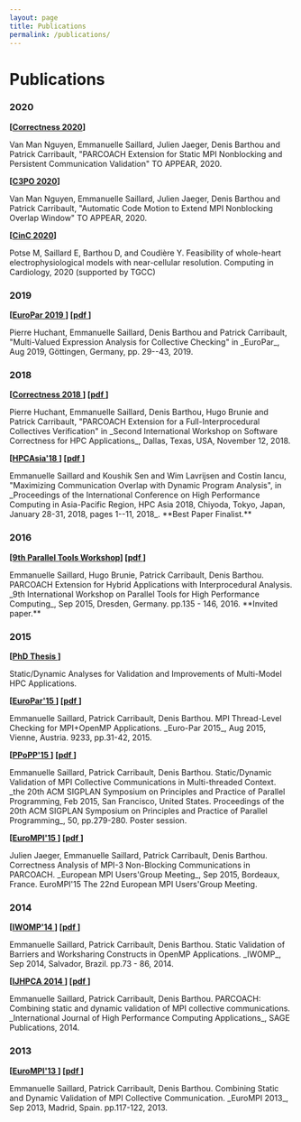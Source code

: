 ```yaml
---
layout: page
title: Publications
permalink: /publications/
---
```


# Publications


### 2020

<b> [<a href="https://correctness-workshop.github.io/2020/" target="_blank">Correctness 2020</a>] </b>
<p markdown="1">
Van Man Nguyen, Emmanuelle Saillard, Julien Jaeger, Denis Barthou and Patrick Carribault, "PARCOACH Extension for Static MPI Nonblocking and Persistent Communication Validation" TO APPEAR, 2020.
</p>

<b> [<a href="https://c3po-workshop.github.io/" target="_blank">C3PO 2020</a>] </b>
<p markdown="1">
Van Man Nguyen, Emmanuelle Saillard, Julien Jaeger, Denis Barthou and Patrick Carribault, "Automatic Code Motion to Extend MPI Nonblocking Overlap Window" TO APPEAR, 2020.
</p>

<b> [<a href="https://www.cinc2020.org" target="_blank">CinC 2020</a>] </b>
<p markdown="1">
Potse M, Saillard E, Barthou D, and Coudière Y.  Feasibility of
whole-heart electrophysiological models with near-cellular resolution.
Computing in Cardiology, 2020
(supported by TGCC)
</p>

### 2019

<b> [<a href="https://2019.euro-par.org" target="_blank">EuroPar 2019 </a>] </b>
<b> [<a href="https://hal.archives-ouvertes.fr/hal-02390025/document" target="_blank">pdf </a>] </b>
<p markdown="1">
Pierre Huchant, Emmanuelle Saillard, Denis Barthou and Patrick Carribault, "Multi-Valued Expression Analysis for Collective Checking" in _EuroPar_, Aug 2019, Göttingen, Germany, pp. 29--43, 2019.
</p>

### 2018

<b> [<a href="https://correctness-workshop.github.io/2018/#submissions" target="_blank">Correctness 2018 </a>] </b>
<b> [<a href="https://hal.inria.fr/hal-01937316/file/correctness_2018.pdf" target="_blank">pdf </a>] </b>
<p markdown="1">
Pierre Huchant, Emmanuelle Saillard, Denis Barthou, Hugo Brunie and Patrick Carribault, "PARCOACH Extension for a Full-Interprocedural Collectives Verification" in _Second International Workshop on Software Correctness for HPC Applications_, Dallas, Texas, USA, November 12, 2018.
</p>

<b> [<a href="http://sighpc.ipsj.or.jp/HPCAsia2018/" target="_blank">HPCAsia'18 </a>] </b>
<b> [<a href="https://hal.inria.fr/hal-01937407/document" target="_blank">pdf </a>] </b>
<p markdown="1">
Emmanuelle Saillard and Koushik Sen and Wim Lavrijsen and Costin Iancu, "Maximizing Communication Overlap with Dynamic Program Analysis", in _Proceedings of the International Conference on High Performance Computing in Asia-Pacific Region, HPC Asia 2018, Chiyoda, Tokyo, Japan, January 28-31, 2018, pages 1--11, 2018_.	**Best Paper Finalist.**
</p>

### 2016

<b> [<a href="https://tools.zih.tu-dresden.de/2015/" target="_blank">9th Parallel Tools Workshop</a>] </b>
<b> [<a href="https://hal.inria.fr/hal-01420655" target="_blank">pdf </a>] </b>
<p markdown="1">
Emmanuelle Saillard, Hugo Brunie, Patrick Carribault, Denis Barthou. PARCOACH Extension for Hybrid Applications with Interprocedural Analysis. _9th International Workshop on Parallel Tools for High Performance Computing_, Sep 2015, Dresden, Germany. pp.135 - 146, 2016. **Invited paper.**
</p>


### 2015

<b> [<a href="https://hal.inria.fr/tel-01228072" target="_blank">PhD Thesis </a>] </b>
<p>Static/Dynamic Analyses for Validation and Improvements of Multi-Model HPC Applications. 
</p>


<b> [<a href="http://europar2015.par.tuwien.ac.at" target="_blank">EuroPar'15 </a>] </b>
<b> [<a href="https://hal.inria.fr/hal-01199718" target="_blank">pdf </a>] </b>
<p markdown="1">
Emmanuelle Saillard, Patrick Carribault, Denis Barthou. MPI Thread-Level Checking for MPI+OpenMP Applications. _Euro-Par 2015_, Aug 2015, Vienne, Austria. 9233, pp.31-42, 2015.
</p>

<b> [<a href="https://ppopp15.soe.ucsc.edu" target="_blank">PPoPP'15 </a>] </b>
<b> [<a href="https://hal.inria.fr/hal-01253204" target="_blank">pdf </a>] </b>
<p markdown="1">
Emmanuelle Saillard, Patrick Carribault, Denis Barthou. Static/Dynamic Validation of MPI Collective Communications in Multi-threaded Context. _the 20th ACM SIGPLAN Symposium on Principles and Practice of Parallel Programming, Feb 2015, San Francisco, United States. Proceedings of the 20th ACM SIGPLAN Symposium on Principles and Practice of Parallel Programming_, 50, pp.279-280. Poster session.
</p>



<b> [<a href="https://eurompi2015.bordeaux.inria.fr" target="_blank">EuroMPI'15 </a>] </b>
<b> [<a href="https://hal.inria.fr/hal-01252321" target="_blank">pdf </a>] </b>
<p markdown="1">
Julien Jaeger, Emmanuelle Saillard, Patrick Carribault, Denis Barthou. Correctness Analysis of MPI-3 Non-Blocking Communications in PARCOACH. _European MPI Users'Group Meeting_, Sep 2015, Bordeaux, France. EuroMPI'15 The 22nd European MPI Users'Group Meeting.
</p>


### 2014

<b> [<a href="http://www.openmp.org/uncategorized/iwomp-2014-call-for-papers/" target="_blank">IWOMP'14 </a>] </b>
<b> [<a href="https://hal.inria.fr/hal-01078759" target="_blank">pdf </a>] </b>
<p markdown="1">
Emmanuelle Saillard, Patrick Carribault, Denis Barthou. Static Validation of Barriers and Worksharing Constructs in OpenMP Applications. _IWOMP_, Sep 2014, Salvador, Brazil. pp.73 - 86, 2014.
</p>


<b> [<a href=" " target="_blank">IJHPCA 2014 </a>] </b>
<b> [<a href="https://hal.inria.fr/hal-01078762" target="_blank">pdf </a>] </b> 
<p markdown="1">
Emmanuelle Saillard, Patrick Carribault, Denis Barthou. PARCOACH: Combining static and dynamic validation of MPI collective communications. _International Journal of High Performance Computing Applications_, SAGE Publications, 2014. 
</p>

### 2013

<b> [<a href="https://www.arcos.inf.uc3m.es/old/eurompi2013/Home.shtml" target="_blank">EuroMPI'13 </a>] </b>
<b> [<a href="https://hal.inria.fr/hal-00920901" target="_blank">pdf </a>] </b>
<p markdown="1">
Emmanuelle Saillard, Patrick Carribault, Denis Barthou. Combining Static and Dynamic Validation of MPI Collective Communication. _EuroMPI 2013_, Sep 2013, Madrid, Spain. pp.117-122, 2013. 
</p>




